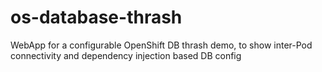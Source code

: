 # os-database-thrash
WebApp for a configurable OpenShift DB thrash demo, to show inter-Pod connectivity and dependency injection based DB config
